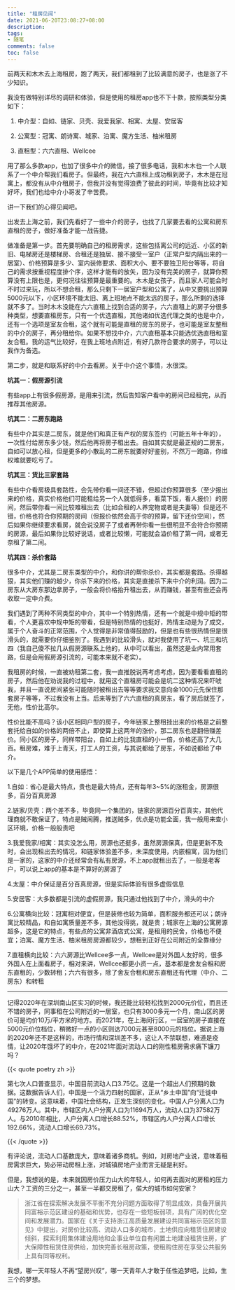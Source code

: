 ```yaml
---
title: "租房见闻"
date: 2021-06-20T23:08:27+08:00
description:
tags:
- 随笔
comments: false
toc: false
---
```


前两天和木木去上海租房，跑了两天，我们都租到了比较满意的房子，也是涨了不少知识。

我没有做特别详尽的调研和体验，但是使用的租房app也不下十款，按照类型分类如下：

1. 中介型：自如、链家、贝壳、我爱我家、相寓、太屋、安居客

2. 公寓型：冠寓、朗诗寓、城家、泊寓、魔方生活、柚米租房

3. 直租型：六六直租、Wellcee


用了那么多款app，也加了很多中介的微信，接了很多电话，我和木木也一个人联系了一个中介帮我们看房子。但最终，我在六六直租上成功租到房子，木木是在冠寓上，都没有从中介租房子，但我并没有觉得浪费了彼此的时间，毕竟有比较才知好坏，我们也给中介小哥发了辛苦费。



讲一下我们的心得见闻吧。



出发去上海之前，我们先看好了一些中介的房子，也找了几家要去看的公寓和房东直租的房子，做好准备才能一战告捷。



做准备是第一步。首先要明确自己的租房需求，这些包括离公司的远近、小区的新旧、电梯房还是楼梯房、合租还是独居、接不接受一室户（正常户型内隔出来的一居室）、价格预算是多少、室内装修要求、面积大小、要不要独卫阳台等等，将自己的需求按重视程度排个序，这样才能有的放矢，因为没有完美的房子，就算你预算没有上限也是，更何况往往预算是最重要的。木木是女孩子，而且家人可能会时不时过来玩，所以不想合租，那么只剩下一居室户型和公寓了，从中又要挑出预算5000元以下，小区环境不能太旧、离上班地点不能太远的房子，那么所剩的选择就不多了。当时木木没能在六六直租上找到合适的房子，六六直租上的房子分很多种类型，想要直租房东，只有一个优选直租，其他诸如优选代理之类的也是中介，还有一个选项是室友合租，这个就有可能是直租的房东的房子，也可能是室友整租的中介的房子，再分租给你。如果不想找中介，六六直租基本只能选优选直租和室友合租。我的运气比较好，在我上班地点附近，有好几款符合要求的房子，可以让我作为备选。



第二步，就是和联系好的中介去看房。关于中介这个事情，水很深。

**坑其一：假房源引流**

有些app上有很多假房源，是用来引流，然后告知客户看中的房间已经租完，从而推荐其他房源。

**坑其二：二房东跑路**

有些中介其实是二房东，就是他们和真正有产权的房东签约（可能五年十年的），一次性付给房东多少钱，然后他再将房子租出去。自如其实就是最正规的二房东，自如可以放心租，但是更多的小散乱的二房东就要好好鉴别，不然万一跑路，你维权难就要吃亏了。

**坑其三：货比三家套路**

有些中介看房极具套路性，会先带你看一间还不错，但超过你预算很多（至少报出来的价格，真实价格他们可能租给另一个人就低得多，看菜下饭，看人报价）的房间，然后带你看一间比较难租出去（比如合租的人养宠物或者是夫妻等）但是还不错，价格也符合你预期的房间（但报价依然会高于你的预算，留下还价空间），然后如果你继续要求看房，就会说没房子了或者再带你看一些很明显不会符合你预期的房源，最后如果你比较好说话，或者比较懒，可能就会溢价租了第一间，或者无奈租了第二间。

**坑其四：杀价套路**

很多中介，尤其是二房东类型的中介，和你讲的帮你杀价，其实都是套路。杀得越狠，其实他们赚的越少，你杀下来的价格，其实是直接杀下来中介的利润。因为二房东从大房东那边拿房子，一般会将价格抬升租出去，从而赚钱，甚至有些还会再收取一定中介费。



我们遇到了两种不同类型的中介，其中一个特别热情，还有一个就是中规中矩的带看，个人更喜欢中规中矩的带看，但是特别热情的也挺好，热情主动是为了成交，属于个人奋斗的正常范围，个人觉得是非常值得鼓励的，但是也有些很热情但是很滑头的，就需要你仔细鉴别了。我遇到的比较滑头，就对我使用了坑一、坑三和坑四（我自己傻不拉几从假房源联系上他的，从中可以看出，虽然这是业内常用套路，但是会用假房源引流的，可能本来就不老实）。



我租房的时候，一直被劝租第二套，我一直推脱说再考虑考虑，因为要看看直租的房子，然后他在劝说我的过程中，就用这个直租房可能会是坑二这种情况来吓唬我，并且一直说房间紧张可能随时被租出去等等要求我交意向金1000元先保住那套房子等等，不过我没有上当。后来等到了六六直租的真房东，看了房后就签了，无他，性价比高尔。



性价比能不高吗？该小区相同户型的房子，今年链家上整租挂出来的价格是之前整套托给自如的价格的两倍不止，即使算上这两年的涨价，那二房东也是翻倍赚差价。同小区的房子，同样带阳台，自如上的比我直租的小一倍，价格还高了大几百。租房难，难于上青天，打工人的工资，与其说都给了房东，不如说都给了中介。



以下是几个APP简单的使用感悟：

1.自如：省心是最大特点，贵也是最大特点，还有每年3~5%的涨租金，房源很多，百分百真房源

2.链家/贝壳：两个差不多，毕竟同一个集团的，链家的房源百分百真实，其他代理商就不敢保证了，特点是贼闹腾，推送贼多，优点是功能全面，我一般用来查小区环境，价格一般般贵吧

3.我爱我家/相寓：其实没怎么用，房源也还挺多，虽然房源保真，但是更新不及时，会出现租出去的情况，和链家体验差不多，未深度使用，内嵌相寓，因为他们是一家的，这家的中介还经常会有私有房源，不上app就租出去了，一般是老客户，可以说上app的基本是不算好的房源了

4.太屋：中介保证是百分百真房源，但是实际体验有很多虚假信息

5.安居客：大多数都是引流的虚假房源，我只通过他找到了中介，滑头的中介

6.公寓横向比较：冠寓相对便宜，但是装修也较为简单，面积服务都还可以；朗诗寓比较精品，和自如寓质量差不多，其他没得挑，就是贵；城家在上海的公寓房源超多，这是它的特点，有些点的公寓非酒店式公寓，是租用的民舍，价格也不便宜；泊寓、魔方生活、柚米租房房源都较少，想租到正好在公司附近的全靠缘分

7.直租横向比较：六六房源比Wellcee多一点，Wellcee是对外国人友好的，很多外国人在上面看房子，相对来讲，Wellcee都更小资一点，基本都是舍友合租和房东直租的，少数转租；六六有很多，除了舍友合租和房东直租还有代理（中介、二房东）和转租

---

记得2020年在深圳南山区实习的时候，我还能比较轻松找到2000元价位，而且还不错的房子，同事租在公司附近的一居室，也只有3000多元一个月，南山区的房价可是均价10万/平方米的地方。而2021年，在上海闵行区，一居室的房子直接在5000元价位档位，稍微好一点的小区则达7000元甚至8000元的档位。据说上海的2020年还不是这样的，市场行情和深圳差不多，这让人不禁联想，难道是疫情，让2020年饿坏了的中介，在2021年面对流动人口的刚性租房需求痛下镰刀吗？

{{< quote poetry zh >}}

第七次人口普查显示，中国目前流动人口3.75亿。这是一个超出人们预期的数据。这数据告诉人们，中国是一个活力四射的国家，正从“乡土中国”向“迁徙中国”的转变。这意味着，中国社会结构，正发生深刻的变化。中国人户分离人口为49276万人。其中，市辖区内人户分离人口为11694万人，流动人口为37582万人。与2010年相比，人户分离人口增长88.52%，市辖区内人户分离人口增长192.66%，流动人口增长69.73%。

{{< /quote >}}

有评论说，流动人口基数庞大，意味着诸多商机。例如，对房地产业说，意味着租房需求巨大，势必带动房租上涨，对城镇房地产业而言无疑是利好。



但是，我想说的是，本来就因房价压力山大的年轻人，如何再去面对的房租的压力山大？工资的三分之一，甚至一半都交房租了，偌大的城市如何安家？



> 浙江省在探索解决发展不平衡不充分问题方面取得了明显成效，具备开展共同富裕示范区建设的基础和优势，也存在一些短板弱项，具有广阔的优化空间和发展潜力。国家在《关于支持浙江高质量发展建设共同富裕示范区的意见》中提出，对房价比较高、流动人口多的城市，土地供应向租赁住房建设倾斜，探索利用集体建设用地和企事业单位自有闲置土地建设租赁住房，扩大保障性租赁住房供给，加快完善长租房政策，使租购住房在享受公共服务上具有同等权利。



我想，哪一天年轻人不再“望房兴叹”，哪一天青年人才敢于任性追梦吧，比如，生三个的梦想。
